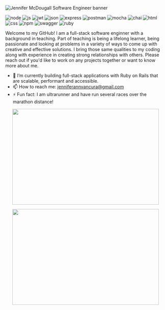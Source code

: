 ![Jennifer McDougall Software Engineer banner](https://i.pinimg.com/originals/90/69/13/9069132feb25230c4b6b523678c01c11.png)

![node](https://img.shields.io/badge/Node%20js-339933?style=for-the-badge&logo=nodedotjs&logoColor=white)
![js](https://img.shields.io/badge/JavaScript-323330?style=for-the-badge&logo=javascript&logoColor=F7DF1E)
![jwt](https://img.shields.io/badge/JWT-000000?style=for-the-badge&logo=JSON%20web%20tokens&logoColor=white)
![json]( 	https://img.shields.io/badge/json-5E5C5C?style=for-the-badge&logo=json&logoColor=white)
![express](https://img.shields.io/badge/Express%20js-000000?style=for-the-badge&logo=express&logoColor=white)
![postman](https://img.shields.io/badge/Postman-FF6C37?style=for-the-badge&logo=Postman&logoColor=white)
![mocha](https://img.shields.io/badge/Mocha-8D6748?style=for-the-badge&logo=Mocha&logoColor=white)
![chai](https://img.shields.io/badge/chai-A30701?style=for-the-badge&logo=chai&logoColor=white)
![html](https://img.shields.io/badge/HTML5-E34F26?style=for-the-badge&logo=html5&logoColor=white)
![css](https://img.shields.io/badge/CSS3-1572B6?style=for-the-badge&logo=css3&logoColor=white)
![npm](https://img.shields.io/badge/npm-CB3837?style=for-the-badge&logo=npm&logoColor=white)
![swagger](https://img.shields.io/badge/Swagger-85EA2D?style=for-the-badge&logo=Swagger&logoColor=white)
![ruby](https://img.shields.io/badge/Ruby_on_Rails-CC0000?style=for-the-badge&logo=ruby-on-rails&logoColor=white)

Welcome to my GitHub! I am a full-stack software enginner with a background in teaching. Part of teaching is being a lifelong learner, being passionate and looking at problems in a variety of ways to come up with creative and effective solutions. I bring those same qualities to my coding along with experience in creating strong relationships with others. Please reach out if you'd like to work on any projects together or want to know more about me.   


- 🌱 I’m currently building full-stack applications with Ruby on Rails that are scalable, performant and accessible. 
- 📫 How to reach me: jenniferannvancura@gmail.com
- ⚡ Fun fact: I am ultrarunner and have run several races over the marathon distance! 


<p align="center">
 <img width="460" height="300" src="https://github-readme-stats.vercel.app/api/top-langs/?username=JenMcD-star">

 </p>

<p align="center">
  <img width="460" height="300" src="https://github-readme-stats.vercel.app/api?username=JenMcD-star">
  
</p>
